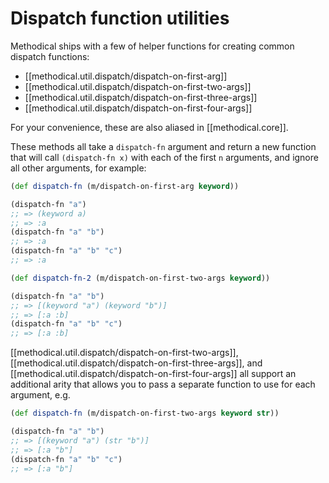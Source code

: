 # Dispatch function utilities

Methodical ships with a few of helper functions for creating common dispatch functions:

* [[methodical.util.dispatch/dispatch-on-first-arg]]
* [[methodical.util.dispatch/dispatch-on-first-two-args]]
* [[methodical.util.dispatch/dispatch-on-first-three-args]]
* [[methodical.util.dispatch/dispatch-on-first-four-args]]

For your convenience, these are also aliased in [[methodical.core]].

These methods all take a `dispatch-fn` argument and return a new function that will call `(dispatch-fn x)` with each
of the first `n` arguments, and ignore all other arguments, for example:

```clj
(def dispatch-fn (m/dispatch-on-first-arg keyword))

(dispatch-fn "a")
;; => (keyword a)
;; => :a
(dispatch-fn "a" "b")
;; => :a
(dispatch-fn "a" "b" "c")
;; => :a

(def dispatch-fn-2 (m/dispatch-on-first-two-args keyword))

(dispatch-fn "a" "b")
;; => [(keyword "a") (keyword "b")]
;; => [:a :b]
(dispatch-fn "a" "b" "c")
;; => [:a :b]
```

[[methodical.util.dispatch/dispatch-on-first-two-args]], [[methodical.util.dispatch/dispatch-on-first-three-args]],
and [[methodical.util.dispatch/dispatch-on-first-four-args]] all support an additional arity that allows you to pass a
separate function to use for each argument, e.g.

```clj
(def dispatch-fn (m/dispatch-on-first-two-args keyword str))

(dispatch-fn "a" "b")
;; => [(keyword "a") (str "b")]
;; => [:a "b"]
(dispatch-fn "a" "b" "c")
;; => [:a "b"]
```
